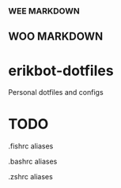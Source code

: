 ### WEE MARKDOWN

## WOO MARKDOWN

# erikbot-dotfiles
Personal dotfiles and configs

# TODO
.fishrc aliases

.bashrc aliases

.zshrc aliases


